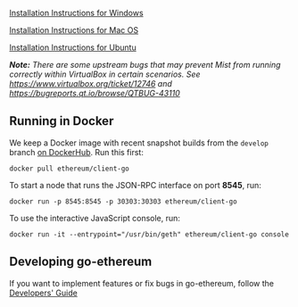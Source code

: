 [Installation Instructions for Windows](https://github.com/ethereum/go-build#windows)

[Installation Instructions for Mac OS](https://github.com/ethereum/go-ethereum/wiki/Building-Instructions-for-Mac)

[Installation Instructions for Ubuntu](https://github.com/ethereum/go-ethereum/wiki/Installation-Instructions-for-Ubuntu)

_**Note:** There are some upstream bugs that may prevent Mist from running correctly within VirtualBox in certain scenarios. See https://www.virtualbox.org/ticket/12746 and https://bugreports.qt.io/browse/QTBUG-43110_

## Running in Docker

We keep a Docker image with recent snapshot builds from the `develop` branch [on DockerHub](https://registry.hub.docker.com/u/ethereum/client-go). Run this first:

```
docker pull ethereum/client-go
```

To start a node that runs the JSON-RPC interface on port **8545**, run:

```
docker run -p 8545:8545 -p 30303:30303 ethereum/client-go
```

To use the interactive JavaScript console, run:

```
docker run -it --entrypoint="/usr/bin/geth" ethereum/client-go console
```

## Developing go-ethereum

If you want to implement features or fix bugs in go-ethereum, follow the [Developers' Guide](https://github.com/ethereum/go-ethereum/wiki/Developers%27-Guide)